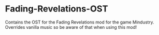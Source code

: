 # Fading-Revelations-OST
Contains the OST for the Fading Revelations mod for the game Mindustry. Overrides vanilla music so be aware of that when using this mod!
